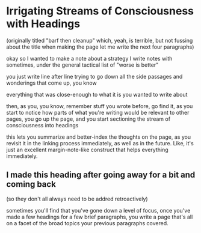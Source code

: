 # Irrigating Streams of Consciousness with Headings

(originally titled "barf then cleanup" which, yeah, is terrible, but not fussing about the title when making the page let me write the next four paragraphs)

okay so I wanted to make a note about a strategy I write notes with sometimes, under the general tactical list of "worse is better"

you just write line after line trying to go down all the side passages and wonderings that come up, you know

everything that was close-enough to what it is you wanted to write about

then, as you, you know, remember stuff you wrote before, go find it, as you start to notice how parts of what you're writing would be relevant to other pages, you go up the page, and you start sectioning the stream of consciousness into headings

this lets you summarize and better-index the thoughts on the page, as you revisit it in the linking process immediately, as well as in the future. Like, it's just an excellent margin-note-like construct that helps everything immediately.

## I made this heading after going away for a bit and coming back

(so they don't all always need to be addred retroactively)

sometimes you'll find that you've gone down a level of focus, once you've made a few headings for a few brief paragraphs, you write a page that's all on a facet of the broad topics your previous paragraphs covered.
